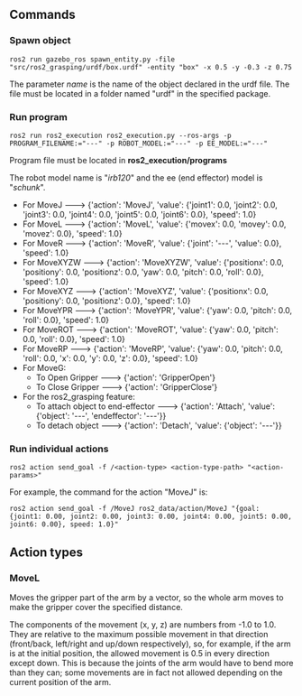 ## Commands

### Spawn object

`ros2 run gazebo_ros spawn_entity.py -file "src/ros2_grasping/urdf/box.urdf" -entity "box" -x 0.5 -y -0.3 -z 0.75`

The parameter *name* is the name of the object declared in the urdf file. The file must be located in a folder named "urdf" in the specified package.

### Run program

`ros2 run ros2_execution ros2_execution.py --ros-args -p PROGRAM_FILENAME:="---" -p ROBOT_MODEL:="---" -p EE_MODEL:="---"`

Program file must be located in __ros2_execution/programs__

The robot model name is "*irb120*" and the ee (end effector) model is "*schunk*".


* For MoveJ ---> {'action': 'MoveJ', 'value': {'joint1': 0.0, 'joint2': 0.0, 'joint3': 0.0, 'joint4': 0.0, 'joint5': 0.0, 'joint6': 0.0}, 'speed': 1.0}
* For MoveL ---> {'action': 'MoveL', 'value': {'movex': 0.0, 'movey': 0.0, 'movez': 0.0}, 'speed': 1.0}
* For MoveR ---> {'action': 'MoveR', 'value': {'joint': '---', 'value': 0.0}, 'speed': 1.0}
* For MoveXYZW ---> {'action': 'MoveXYZW', 'value': {'positionx': 0.0, 'positiony': 0.0, 'positionz': 0.0, 'yaw': 0.0, 'pitch': 0.0, 'roll': 0.0}, 'speed': 1.0}
* For MoveXYZ ---> {'action': 'MoveXYZ', 'value': {'positionx': 0.0, 'positiony': 0.0, 'positionz': 0.0}, 'speed': 1.0}
* For MoveYPR ---> {'action': 'MoveYPR', 'value': {'yaw': 0.0, 'pitch': 0.0, 'roll': 0.0}, 'speed': 1.0}
* For MoveROT ---> {'action': 'MoveROT', 'value': {'yaw': 0.0, 'pitch': 0.0, 'roll': 0.0}, 'speed': 1.0}
* For MoveRP ---> {'action': 'MoveRP', 'value': {'yaw': 0.0, 'pitch': 0.0, 'roll': 0.0, 'x': 0.0, 'y': 0.0, 'z': 0.0}, 'speed': 1.0}
* For MoveG:
    * To Open Gripper ---> {'action': 'GripperOpen'}
    * To Close Gripper ---> {'action': 'GripperClose'}
* For the ros2_grasping feature:
    * To attach object to end-effector ---> {'action': 'Attach', 'value': {'object': '---', 'endeffector': '---'}}
    * To detach object ---> {'action': 'Detach', 'value': {'object': '---'}}

### Run individual actions

`ros2 action send_goal -f /<action-type> <action-type-path> "<action-params>"`

For example, the command for the action "MoveJ" is:

`ros2 action send_goal -f /MoveJ ros2_data/action/MoveJ "{goal: {joint1: 0.00, joint2: 0.00, joint3: 0.00, joint4: 0.00, joint5: 0.00, joint6: 0.00}, speed: 1.0}"`


## Action types

### MoveL

Moves the gripper part of the arm by a vector, so the whole arm moves to make the gripper cover the specified distance.

The components of the movement (x, y, z) are numbers from -1.0 to 1.0. They are relative to the maximum possible movement in that direction (front/back, left/right and up/down respectively), so, for example, if the arm is at the initial position, the allowed movement is 0.5 in every direction except down. This is because the joints of the arm would have to bend more than they can; some movements are in fact not allowed depending on the current position of the arm.